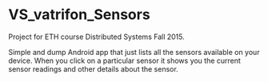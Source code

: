 # VS_vatrifon_Sensors
Project for ETH course Distributed Systems Fall 2015.

Simple and dump Android app that just lists all the sensors available on your device. When you click on a particular sensor
it shows you the current sensor readings and other details about the sensor.
